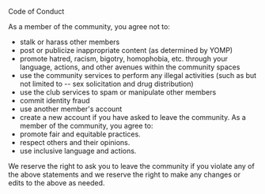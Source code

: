 Code of Conduct 

As a member of the community, you agree not to:
* stalk or harass other members
* post or publicize inappropriate content (as determined by YOMP)
* promote hatred, racism, bigotry, homophobia, etc. through your language, actions, and other avenues within the community spaces
* use the community services to perform any illegal activities (such as but not limited to -- sex solicitation and drug distribution)
* use the club services to spam or manipulate other members
* commit identity fraud
* use another member's account
* create a new account if you have asked to leave the community.
As a member of the community, you agree to:
* promote fair and equitable practices.
* respect others and their opinions.
* use inclusive language and actions.

We reserve the right to ask you to leave the community if you violate any of the above statements and we reserve the right to make any changes or edits to the above as needed.
